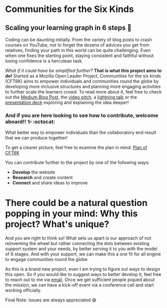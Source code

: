 # Communities for the Six Kinds
## Scaling your learning graph in 6 steps :rocket:

Coding can be daunting initially. From the variety of blog posts to crash courses on YouTube, not to forget the dozens of advices you get from relatives, finding your path in this world can be quite challenging. Even when one fixes the starting point, staying consistent and faithful without losing confidence is a herculean task.

*What if it could have be simplified further?* **That is what this project aims to do!**
Started as a Mozilla Open Leader Project, Communities for the six kinds (CFT6K) aims to empower individuals and communities round the globe by developing more inclusive structures and planning more engaging activities to further scale the learners crowd. To read more about it, feel free to check out the [Medium Blog Post](https://medium.com/fossmec/the-6-kinds-of-people-in-computer-science-and-engineering-4e6dae122ecd), the [video pitch](https://www.youtube.com/watch?v=_3b5REV76qA), a [lightning talk](https://www.youtube.com/watch?v=6rqhRT6V7Og) or the [presentation deck](https://speakerdeck.com/johnover_board/the-six-kinds-of-people-in-tech-communities) exploring and explaining the idea deeper!

### And if you are here looking to see how to contribute, welcome aboard!! :sparkles: :octocat:
What better way to empower individuals than the collaboratory end result that we can produce together!

To get a clearer picture, feel free to examine the plan in mind:
[Plan of CFT6K](https://github.com/JohnoverBoard/Communities-for-the-six-kinds/blob/master/images/Plan%20of%20cft6k.png)

You can contribute further to the project by one of the following ways:
* **Develop** the website
* **Research** and create content
* **Connect** and share ideas to improve

# There could be a natural question popping in your mind: Why this project? What's unique?
And you are right to think so! What sets us apart is our approach of not reinventing the wheel but rather connecting the dots between existing support system and your needs, by better serving it to you with the model of 6 stages. And with your support, we can make this a one fit for all engine to engage communities round the globe.

As this is a brand new project, even I am trying to figure out ways to design this open. So if you would like to suggest ways to better develop it, feel free to reach out to me via [email](joelvzach@gmail.com). Once we get sufficient people piqued about the mission, we can have a kick-off event via a conference call and start working officially.

Final Note: Issues are always appreciated :smile:
